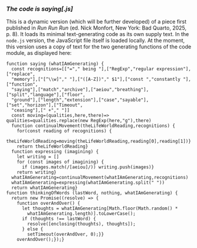 ### *The code is saying[.js]*
This is a dynamic version (which will be further developed) of a piece first published in *Run Run Run* (ed. Nick Monfort, New York: Bad Quarto, 2025, p. 8). It loads its minimal text-generating code as its own supply text. In the <code>node.js</code> version, the JavaScript file itself is loaded locally. At the moment, this version uses a copy of text for the two generating functions of the code module, as displayed here:

```
function saying (whatIAmGenerating) {
  const recognitions=[["="," being "],["RegExp","regular expression"],["replace",
  "memory"],["[^\\w]"," "],["([A-Z])"," $1"],["const ","constantly "],["function",
  "saying"],["match","archive"],["aeiou","breathing"],["split","language"],["floor",
  "ground"],["length","extension"],["case","sayable"],["set","horizon"],["Timeout",
  "ceasing"],[" +"," "]]
  const moving=(qualities,here,there)=> qualities=qualities.replace(new RegExp(here,"g"),there)
  function continualMovement(theLifeWorldReading,recognitions) {
    for(const reading of recognitions) {
      theLifeWorldReading=moving(theLifeWorldReading,reading[0],reading[1])}
    return theLifeWorldReading}
  function expressing (imagining) {
    let writing = []
    for (const images of imagining) {
      if (images.match(/[aeiou]/)) writing.push(images)}
    return writing}
  whatIAmGenerating=continualMovement(whatIAmGenerating,recognitions)
  whatIAmGenerating=expressing(whatIAmGenerating.split(" "))
  return whatIAmGenerating}
function thinkingOfWords (lastWord, nothing, whatIAmGenerating) {
  return new Promise((resolve) => {
    function overAndOver() {
      let thoughts = whatIAmGenerating[Math.floor(Math.random() * 
        whatIAmGenerating.length)].toLowerCase();
      if (thoughts !== lastWord) {
        resolve([enclosing(thoughts), thoughts]);
      } else {
        setTimeout(overAndOver, 0);}}
    overAndOver();});}
```
